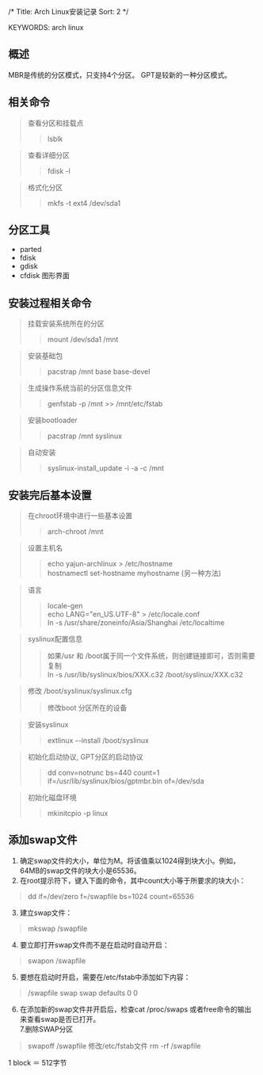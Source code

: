 /*
  Title: Arch Linux安装记录
  Sort: 2
  */

KEYWORDS: arch linux

## 概述
MBR是传统的分区模式，只支持4个分区。
GPT是较新的一种分区模式。

## 相关命令
>查看分区和挂载点
>>lsblk

>查看详细分区
>>fdisk -l

>格式化分区
>>mkfs -t ext4 /dev/sda1

## 分区工具
- parted
- fdisk
- gdisk
- cfdisk 图形界面

## 安装过程相关命令
>挂载安装系统所在的分区
>>mount /dev/sda1 /mnt

>安装基础包
>>pacstrap /mnt base base-devel

>生成操作系统当前的分区信息文件
>>genfstab -p /mnt >> /mnt/etc/fstab

>安装bootloader
>>pacstrap /mnt syslinux

>自动安装
>>syslinux-install_update -i -a -c /mnt


## 安装完后基本设置
>在chroot环境中进行一些基本设置
>>arch-chroot /mnt

>设置主机名
>>echo yajun-archlinux > /etc/hostname    
>>hostnamectl set-hostname myhostname  (另一种方法)

> 语言
>>locale-gen   
>>echo LANG="en_US.UTF-8" > /etc/locale.conf   
>>ln -s /usr/share/zoneinfo/Asia/Shanghai  /etc/localtime

>syslinux配置信息
>>如果/usr 和 /boot属于同一个文件系统，则创建链接即可，否则需要复制   
>>ln -s /usr/lib/syslinux/bios/XXX.c32 /boot/syslinux/XXX.c32

>修改 /boot/syslinux/syslinux.cfg  
>>修改boot 分区所在的设备  

>安装syslinux   
>>extlinux --install /boot/syslinux   

>初始化启动协议, GPT分区的启动协议   
>>dd conv=notrunc bs=440 count=1 if=/usr/lib/syslinux/bios/gptmbr.bin of=/dev/sda   

>初始化磁盘环境  
>>mkinitcpio -p linux   

## 添加swap文件

1. 确定swap文件的大小，单位为M。将该值乘以1024得到块大小。例如，64MB的swap文件的块大小是65536。    
2. 在root提示符下，键入下面的命令，其中count大小等于所要求的块大小：   
>dd if=/dev/zero f=/swapfile bs=1024 count=65536   
3. 建立swap文件：  
>mkswap /swapfile    
4. 要立即打开swap文件而不是在启动时自动开启：   
>swapon /swapfile   
5. 要想在启动时开启，需要在/etc/fstab中添加如下内容：   
>/swapfile    swap    swap   defaults 0 0   
6. 在添加新的swap文件并开启后，检查cat /proc/swaps 或者free命令的输出来查看swap是否已打开。   
7.删除SWAP分区    
>swapoff /swapfile    修改/etc/fstab文件  rm -rf /swapfile   

1 block ＝ 512字节


